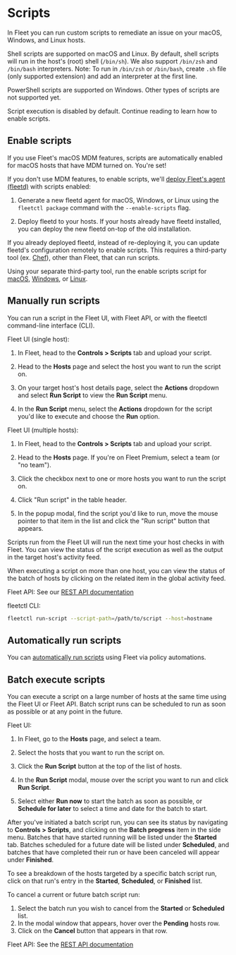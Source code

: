 # Scripts

In Fleet you can run custom scripts to remediate an issue on your macOS, Windows, and Linux hosts.

Shell scripts are supported on macOS and Linux. By default, shell scripts will run in the host's (root) shell (`/bin/sh`). We also support `/bin/zsh` and `/bin/bash` interpreters.
Note: To run in `/bin/zsh` or `/bin/bash`, create `.sh` file (only supported extension) and add an interpreter at the first line.

PowerShell scripts are supported on Windows. Other types of scripts are not supported yet.

Script execution is disabled by default. Continue reading to learn how to enable scripts.

## Enable scripts

If you use Fleet's macOS MDM features, scripts are automatically enabled for macOS hosts that have MDM turned on. You're set!

If you don't use MDM features, to enable scripts, we'll [deploy Fleet's agent (fleetd)](https://fleetdm.com/guides/enroll-hosts) with scripts enabled:

1. Generate a new fleetd agent for macOS, Windows, or Linux using the `fleetctl package` command with the `--enable-scripts` flag. 

2. Deploy fleetd to your hosts. If your hosts already have fleetd installed, you can deploy the new fleetd on-top of the old installation.

If you already deployed fleetd, instead of re-deploying it, you can update fleetd's configuration remotely to enable scripts. This requires a third-party tool (ex. [Chef](https://www.chef.io/)), other than Fleet, that can run scripts. 

Using your separate third-party tool, run the enable scripts script for [macOS](https://github.com/fleetdm/fleet/blob/main/it-and-security/lib/macos/scripts/enable-scripts-macos.sh), [Windows](https://github.com/fleetdm/fleet/blob/main/it-and-security/lib/windows/scripts/enable-scripts-windows.ps1), or [Linux](https://github.com/fleetdm/fleet/blob/main/it-and-security/lib/linux/scripts/enable-scripts-linux.sh).

## Manually run scripts

You can run a script in the Fleet UI, with Fleet API, or with the fleetctl command-line interface (CLI).

Fleet UI (single host):

1. In Fleet, head to the **Controls > Scripts** tab and upload your script.

2. Head to the **Hosts** page and select the host you want to run the script on.

3. On your target host's host details page, select the **Actions** dropdown and select **Run Script** to view the **Run Script** menu.

4. In the **Run Script** menu, select the **Actions** dropdown for the script you'd like to execute and choose the **Run** option.

Fleet UI (multiple hosts):

1. In Fleet, head to the **Controls > Scripts** tab and upload your script.

2. Head to the **Hosts** page. If you're on Fleet Premium, select a team (or "no team").

3. Click the checkbox next to one or more hosts you want to run the script on.

4. Click "Run script" in the table header.

5. In the popup modal, find the script you'd like to run, move the mouse pointer to that item in the list and click the "Run script" button that appears.

Scripts run from the Fleet UI will run the next time your host checks in with Fleet. You can view the status of the script execution as well as the output in the target host's activity feed.

When executing a script on more than one host, you can view the status of the batch of hosts by clicking on the related item in the global activity feed.

Fleet API: See our [REST API documentation](https://fleetdm.com/docs/rest-api/rest-api#run-script)

fleetctl CLI:

```sh
fleetctl run-script --script-path=/path/to/script --host=hostname
```

## Automatically run scripts

You can [automatically run scripts](https://fleetdm.com/guides/policy-automation-run-script) using Fleet via policy automations.

## Batch execute scripts

You can execute a script on a large number of hosts at the same time using the Fleet UI or Fleet API. Batch script runs can be scheduled to run as soon as possible or at any point in the future.

Fleet UI:

1. In Fleet, go to the **Hosts** page, and select a team.

2. Select the hosts that you want to run the script on.

3. Click the **Run Script** button at the top of the list of hosts.

4. In the **Run Script** modal, mouse over the script you want to run and click **Run Script**.

5. Select either **Run now** to start the batch as soon as possible, or **Schedule for later** to select a time and date for the batch to start.

After you've initiated a batch script run, you can see its status by navigating to **Controls > Scripts**, and clicking on the **Batch progress** item in the side menu. Batches that have started running will be listed under the **Started** tab. Batches scheduled for a future date will be listed under **Scheduled**, and batches that have completed their run or have been canceled will appear under **Finished**.

To see a breakdown of the hosts targeted by a specific batch script run, click on that run's entry in the **Started**, **Scheduled**, or **Finished** list.  

To cancel a current or future batch script run:
1. Select the batch run you wish to cancel from the **Started** or **Scheduled** list.
2. In the modal window that appears, hover over the **Pending** hosts row.
3. Click on the **Cancel** button that appears in that row.

Fleet API: See the [REST API documentation](https://fleetdm.com/docs/rest-api/rest-api#batch-run-script)

<meta name="category" value="guides">
<meta name="authorGitHubUsername" value="noahtalerman">
<meta name="authorFullName" value="Noah Talerman">
<meta name="publishedOn" value="2024-10-07">
<meta name="articleTitle" value="Scripts">
<meta name="description" value="Learn how to execute a custom script on macOS, Windows, and Linux hosts in Fleet.">

